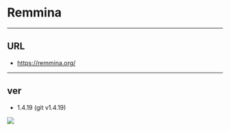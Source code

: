 # Remmina

---

## URL
* https://remmina.org/

---

## ver
* 1.4.19 (git v1.4.19)

[<img src="https://i.imgur.com/aWWP2sQ.png">](https://i.imgur.com/aWWP2sQ.png)
